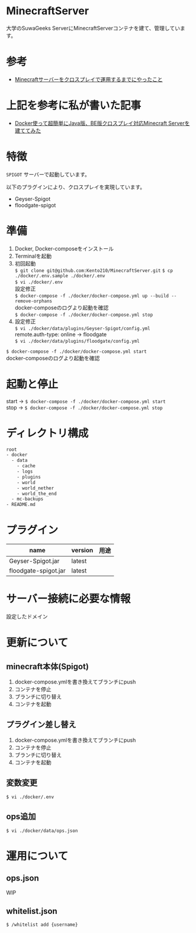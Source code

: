 # MinecraftServer
大学のSuwaGeeks ServerにMinecraftServerコンテナを建て、管理しています。

# 参考
- [Minecraftサーバーをクロスプレイで運用するまでにやったこと](https://qiita.com/mabubu0203/items/59a78b689740b42549c0)

# 上記を参考に私が書いた記事
- [Docker使って超簡単にJava版、BE版クロスプレイ対応Minecraft Serverを建ててみた](https://qiita.com/Kento210/items/cf9204ef695a9bf8f3b2)

# 特徴
`SPIGOT` サーバーで起動しています。

以下のプラグインにより、クロスプレイを実現しています。
- Geyser-Spigot
- floodgate-spigot

# 準備
1. Docker, Docker-composeをインストール
1. Terminalを起動
1. 初回起動  
  `$ git clone git@github.com:Kento210/MinecraftServer.git` 
  `$ cp ./docker/.env.sample ./docker/.env`  
  `$ vi ./docker/.env`  
    設定修正  
  `$ docker-compose -f ./docker/docker-compose.yml up --build --remove-orphans`  
  docker-composeのログより起動を確認  
  `$ docker-compose -f ./docker/docker-compose.yml stop`  
1. 設定修正  
  `$ vi ./docker/data/plugins/Geyser-Spigot/config.yml`    
    remote.auth-type: online -> floodgate  
  `$ vi ./docker/data/plugins/floodgate/config.yml`  
    
  `$ docker-compose -f ./docker/docker-compose.yml start`  
  docker-composeのログより起動を確認  

# 起動と停止
start -> `$ docker-compose -f ./docker/docker-compose.yml start`  
stop -> `$ docker-compose -f ./docker/docker-compose.yml stop`  

# ディレクトリ構成

```bash
root
- docker
  - data
    - cache
    - logs
    - plugins
    - world
    - world_nether
    - world_the_end
  - mc-backups
- README.md
```

# プラグイン

| name                 | version           | 用途 |
|----------------------|-------------------|------|
| Geyser-Spigot.jar    | latest |      |
| floodgate-spigot.jar | latest |      |

# サーバー接続に必要な情報

設定したドメイン

# 更新について

## minecraft本体(Spigot)

1. docker-compose.ymlを書き換えてブランチにpush
1. コンテナを停止
1. ブランチに切り替え
1. コンテナを起動

## プラグイン差し替え

1. docker-compose.ymlを書き換えてブランチにpush
1. コンテナを停止
1. ブランチに切り替え
1. コンテナを起動

## 変数変更

```
$ vi ./docker/.env
```

## ops追加

```
$ vi ./docker/data/ops.json
```

# 運用について

## ops.json

WIP

## whitelist.json

`$ /whitelist add {username}`
